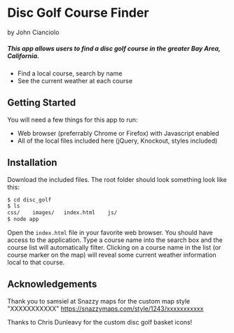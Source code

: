 # Disc Golf Course Finder
by John Cianciolo


##### This app allows users to find a disc golf course in the greater Bay Area, California.

  - Find a local course, search by name
  - See the current weather at each course

## Getting Started
You will need a few things for this app to run:
  - Web browser (preferrably Chrome or Firefox) with Javascript enabled
  - All of the local files included here (jQuery, Knockout, styles included)

## Installation

Download the included files. The root folder should look something look like this:

```sh
$ cd disc_golf
$ ls
css/    images/   index.html    js/
$ node app
```
Open the `index.html` file in your favorite web browser. You should have access to the application.
Type a course name into the search box and the course list will automatically filter. Clicking on a course name in the list (or course marker on the map) will reveal some current weather information local to that course.

## Acknowledgements
Thank you to samsiel at Snazzy maps for the custom map style "XXXXXXXXXXX"
https://snazzymaps.com/style/1243/xxxxxxxxxxx

Thanks to Chris Dunleavy for the custom disc golf basket icons!
